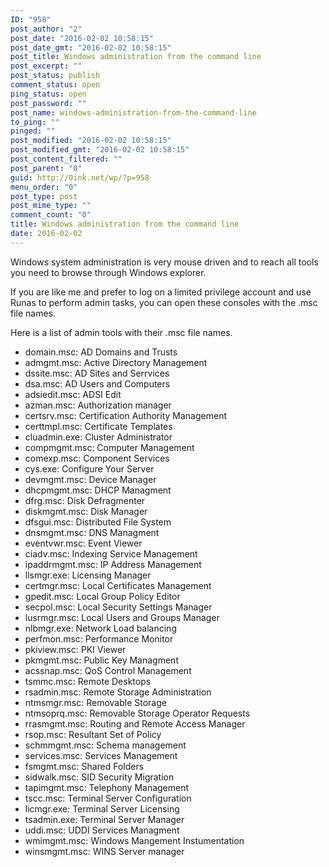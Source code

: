 ```yaml
---
ID: "958"
post_author: "2"
post_date: "2016-02-02 10:58:15"
post_date_gmt: "2016-02-02 10:58:15"
post_title: Windows administration from the command line
post_excerpt: ""
post_status: publish
comment_status: open
ping_status: open
post_password: ""
post_name: windows-administration-from-the-command-line
to_ping: ""
pinged: ""
post_modified: "2016-02-02 10:58:15"
post_modified_gmt: "2016-02-02 10:58:15"
post_content_filtered: ""
post_parent: "0"
guid: http://0ink.net/wp/?p=958
menu_order: "0"
post_type: post
post_mime_type: ""
comment_count: "0"
title: Windows administration from the command line
date: 2016-02-02
---
```


Windows system administration is very mouse driven and to reach
all tools you need to browse through Windows explorer.

If you are like me and prefer to log on a limited privilege account and use Runas to perform admin tasks, you can open these consoles with the .msc file names.

Here is a list of admin tools with their .msc file names.

*   domain.msc: AD Domains and Trusts
*   admgmt.msc: Active Directory Management
*   dssite.msc: AD Sites and Serrvices
*   dsa.msc: AD Users and Computers
*   adsiedit.msc: ADSI Edit
*   azman.msc: Authorization manager
*   certsrv.msc: Certification Authority Management
*   certtmpl.msc: Certificate Templates
*   cluadmin.exe: Cluster Administrator
*   compmgmt.msc: Computer Management
*   comexp.msc: Component Services
*   cys.exe: Configure Your Server
*   devmgmt.msc: Device Manager
*   dhcpmgmt.msc: DHCP Managment
*   dfrg.msc: Disk Defragmenter
*   diskmgmt.msc: Disk Manager
*   dfsgui.msc: Distributed File System
*   dnsmgmt.msc: DNS Managment
*   eventvwr.msc: Event Viewer
*   ciadv.msc: Indexing Service Management
*   ipaddrmgmt.msc: IP Address Management
*   llsmgr.exe: Licensing Manager
*   certmgr.msc: Local Certificates Management
*   gpedit.msc: Local Group Policy Editor
*   secpol.msc: Local Security Settings Manager
*   lusrmgr.msc: Local Users and Groups Manager
*   nlbmgr.exe: Network Load balancing
*   perfmon.msc: Performance Monitor
*   pkiview.msc: PKI Viewer
*   pkmgmt.msc: Public Key Managment
*   acssnap.msc: QoS Control Management
*   tsmmc.msc: Remote Desktops
*   rsadmin.msc: Remote Storage Administration
*   ntmsmgr.msc: Removable Storage
*   ntmsoprq.msc: Removable Storage Operator Requests
*   rrasmgmt.msc: Routing and Remote Access Manager
*   rsop.msc: Resultant Set of Policy
*   schmmgmt.msc: Schema management
*   services.msc: Services Management
*   fsmgmt.msc: Shared Folders
*   sidwalk.msc: SID Security Migration
*   tapimgmt.msc: Telephony Management
*   tscc.msc: Terminal Server Configuration
*   licmgr.exe: Terminal Server Licensing
*   tsadmin.exe: Terminal Server Manager
*   uddi.msc: UDDI Services Managment
*   wmimgmt.msc: Windows Mangement Instumentation
*   winsmgmt.msc: WINS Server manager
